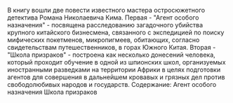 <!--2023-07-09 17:20:24-->
В книгу вошли две повести известного мастера остросюжетного детектива Романа Николаевича Кима. Первая - "Агент особого назначения" - посвящена расследованию загадочного убийства крупного китайского бизнесмена, связанного с экспедицией по поиску мифических покетменов, микропигмеев, обитающих, согласно свидетельствам путешественников, в горах Южного Китая. Вторая - "Школа призраков" - построена как несколько донесений человека, который проходит обучение в одной из шпионских школ, организуемых иностранными разведками на территории Африки в целях подготовки агентов для совершения в дальнейшем кровавых и грязных дел против свободолюбивых народов и государств.		Содержание:		Агент особого назначения		Школа призраков